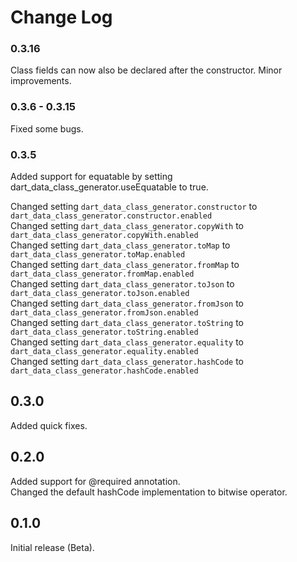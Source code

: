 # Change Log

### 0.3.16

Class fields can now also be declared after the constructor.
Minor improvements.

### 0.3.6 - 0.3.15

Fixed some bugs.

### 0.3.5

Added support for equatable by setting dart_data_class_generator.useEquatable to true.

Changed setting `dart_data_class_generator.constructor` to `dart_data_class_generator.constructor.enabled`  
Changed setting `dart_data_class_generator.copyWith` to `dart_data_class_generator.copyWith.enabled`  
Changed setting `dart_data_class_generator.toMap` to `dart_data_class_generator.toMap.enabled`  
Changed setting `dart_data_class_generator.fromMap` to `dart_data_class_generator.fromMap.enabled`  
Changed setting `dart_data_class_generator.toJson` to `dart_data_class_generator.toJson.enabled`  
Changed setting `dart_data_class_generator.fromJson` to `dart_data_class_generator.fromJson.enabled`  
Changed setting `dart_data_class_generator.toString` to `dart_data_class_generator.toString.enabled`  
Changed setting `dart_data_class_generator.equality` to `dart_data_class_generator.equality.enabled`  
Changed setting `dart_data_class_generator.hashCode` to `dart_data_class_generator.hashCode.enabled`  

## 0.3.0

Added quick fixes.

## 0.2.0

Added support for @required annotation.  
Changed the default hashCode implementation to bitwise operator.

## 0.1.0

Initial release (Beta).